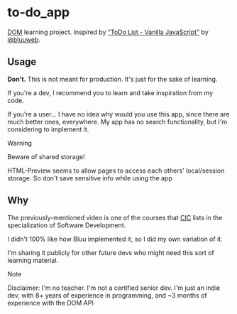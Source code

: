 # to-do_app
[DOM](https://developer.mozilla.org/en-US/docs/Web/API/Document_Object_Model) learning project. Inspired by ["ToDo List - Vanilla JavaScript"](https://youtu.be/DEbNCqe2e2U) by [@bluuweb](https://github.com/bluuweb).

## Usage
**Don't.** This is not meant for production. It's just for the sake of learning.

If you're a dev, I recommend you to learn and take inspiration from my code.

If you're a user... I have no idea why would you use this app, since there are much better ones, everywhere. My app has no search functionality, but I'm considering to implement it.

> [!WARNING]
> Beware of shared storage!
>
> HTML-Preview seems to allow pages to access each others' local/session storage. So don't save sensitive info while using the app

## Why
The previously-mentioned video is one of the courses that [CIC](https://cincinnatus.edu.do) lists in the specialization of Software Development.

I didn't 100% like how Bluu implemented it, so I did my own variation of it.

I'm sharing it publicly for other future devs who might need this sort of learning material.

> [!Note]
> Disclaimer:
> I'm no teacher.
> I'm not a certified senior dev.
> I'm just an indie dev, with 8+ years of experience in programming, and ~3 months of experience with the DOM API
